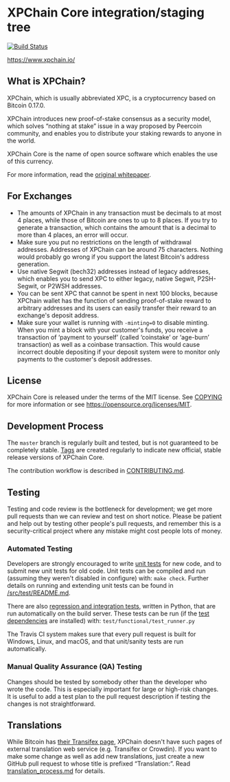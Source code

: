 XPChain Core integration/staging tree
=====================================

[![Build Status](https://travis-ci.org/xpc-wg/xpchain.svg?branch=master)](https://travis-ci.org/xpc-wg/xpchain)

https://www.xpchain.io/

What is XPChain?
----------------

XPChain, which is usually abbreviated XPC, is a cryptocurrency based on Bitcoin 0.17.0.

XPChain introduces new proof-of-stake consensus as a security model, which solves
“nothing at stake” issue in a way proposed by Peercoin community, and enables you
to distribute your staking rewards to anyone in the world.

XPChain Core is the name of open source
software which enables the use of this currency.

For more information, <!-- as well as an immediately useable, binary version of
the XPChain Core software, see https://bitcoincore.org/en/download/, --> read the [original whitepaper](https://www.xpchain.io/?loc=lnkwhitepaper).

For Exchanges
-------
- The amounts of XPChain in any transaction must be decimals to at most 4 places,
while those of Bitcoin are ones to up to 8 places. If you try to generate a transaction,
which contains the amount that is a decimal to more than 4 places, an error will occur.
- Make sure you put no restrictions on the length of withdrawal addresses. Addresses of
XPChain can be around 75 characters. Nothing would probably go wrong if you support the latest
Bitcoin's address generation.
- Use native Segwit (bech32) addresses instead of legacy addresses, which enables you to send
XPC to either legacy, native Segwit, P2SH-Segwit, or P2WSH addresses.
- You can be sent XPC that cannot be spent in next 100 blocks, because XPChain wallet has the
function of sending proof-of-stake reward to arbitrary addresses and its users can easily transfer
their reward to an exchange's deposit address.
- Make sure your wallet is running with `-minting=0` to disable minting.
When you mint a block with your customer's funds, you receive a transaction of ‘payment to yourself’
(called ‘coinstake’ or ‘age-burn’ transaction) as well as a coinbase transaction. This would cause
incorrect double depositing if your deposit system were to monitor only payments to the customer's deposit addresses.

License
-------

XPChain Core is released under the terms of the MIT license. See [COPYING](COPYING) for more
information or see https://opensource.org/licenses/MIT.

Development Process
-------------------

The `master` branch is regularly built and tested, but is not guaranteed to be
completely stable. [Tags](https://github.com/xpc-wg/xpchain/tags) are created
regularly to indicate new official, stable release versions of XPChain Core.

The contribution workflow is described in [CONTRIBUTING.md](CONTRIBUTING.md).

Testing
-------

Testing and code review is the bottleneck for development; we get more pull
requests than we can review and test on short notice. Please be patient and help out by testing
other people's pull requests, and remember this is a security-critical project where any mistake might cost people
lots of money.

### Automated Testing

Developers are strongly encouraged to write [unit tests](src/test/README.md) for new code, and to
submit new unit tests for old code. Unit tests can be compiled and run
(assuming they weren't disabled in configure) with: `make check`. Further details on running
and extending unit tests can be found in [/src/test/README.md](/src/test/README.md).

There are also [regression and integration tests](/test), written
in Python, that are run automatically on the build server.
These tests can be run (if the [test dependencies](/test) are installed) with: `test/functional/test_runner.py`

The Travis CI system makes sure that every pull request is built for Windows, Linux, and macOS, and that unit/sanity tests are run automatically.

### Manual Quality Assurance (QA) Testing

Changes should be tested by somebody other than the developer who wrote the
code. This is especially important for large or high-risk changes. It is useful
to add a test plan to the pull request description if testing the changes is
not straightforward.

Translations
------------

While Bitcoin has [their Transifex page](https://www.transifex.com/projects/p/bitcoin/),
XPChain doesn't have such pages of external translation web service (e.g. Transifex or Crowdin). If you want to make some change as well as add new translations, just create a new GitHub pull request
to whose title is prefixed “Translation:”.
Read [translation_process.md](https://github.com/xpc-wg/xpchain/blob/master/doc/translation_process.md) for details.
